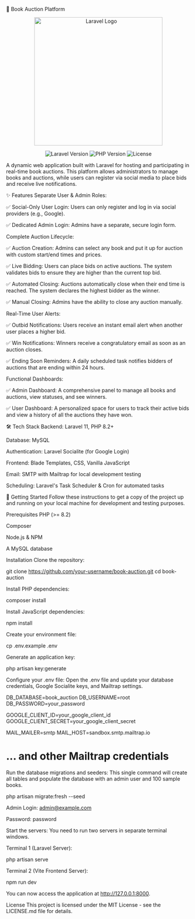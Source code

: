 📖 Book Auction Platform
<p align="center">
<img src="https://raw.githubusercontent.com/laravel/art/master/logo-lockup/5%20SVG/2%20CMYK/1%20Full%20Color/laravel-logolockup-cmyk-red.svg" width="350" alt="Laravel Logo">
</p>

<p align="center">
<img src="https://img.shields.io/badge/Laravel-11.x-FF2D20?style=for-the-badge&logo=laravel" alt="Laravel Version">
<img src="https://img.shields.io/badge/PHP-8.2+-777BB4?style=for-the-badge&logo=php" alt="PHP Version">
<img src="https://img.shields.io/badge/License-MIT-blue.svg?style=for-the-badge" alt="License">
</p>

A dynamic web application built with Laravel for hosting and participating in real-time book auctions. This platform allows administrators to manage books and auctions, while users can register via social media to place bids and receive live notifications.

✨ Features
Separate User & Admin Roles:

✅ Social-Only User Login: Users can only register and log in via social providers (e.g., Google).

✅ Dedicated Admin Login: Admins have a separate, secure login form.

Complete Auction Lifecycle:

✅ Auction Creation: Admins can select any book and put it up for auction with custom start/end times and prices.

✅ Live Bidding: Users can place bids on active auctions. The system validates bids to ensure they are higher than the current top bid.

✅ Automated Closing: Auctions automatically close when their end time is reached. The system declares the highest bidder as the winner.

✅ Manual Closing: Admins have the ability to close any auction manually.

Real-Time User Alerts:

✅ Outbid Notifications: Users receive an instant email alert when another user places a higher bid.

✅ Win Notifications: Winners receive a congratulatory email as soon as an auction closes.

✅ Ending Soon Reminders: A daily scheduled task notifies bidders of auctions that are ending within 24 hours.

Functional Dashboards:

✅ Admin Dashboard: A comprehensive panel to manage all books and auctions, view statuses, and see winners.

✅ User Dashboard: A personalized space for users to track their active bids and view a history of all the auctions they have won.

🛠️ Tech Stack
Backend: Laravel 11, PHP 8.2+

Database: MySQL

Authentication: Laravel Socialite (for Google Login)

Frontend: Blade Templates, CSS, Vanilla JavaScript

Email: SMTP with Mailtrap for local development testing

Scheduling: Laravel's Task Scheduler & Cron for automated tasks

🚀 Getting Started
Follow these instructions to get a copy of the project up and running on your local machine for development and testing purposes.

Prerequisites
PHP (>= 8.2)

Composer

Node.js & NPM

A MySQL database

Installation
Clone the repository:

git clone https://github.com/your-username/book-auction.git
cd book-auction

Install PHP dependencies:

composer install

Install JavaScript dependencies:

npm install

Create your environment file:

cp .env.example .env

Generate an application key:

php artisan key:generate

Configure your .env file:
Open the .env file and update your database credentials, Google Socialite keys, and Mailtrap settings.

DB_DATABASE=book_auction
DB_USERNAME=root
DB_PASSWORD=your_password

GOOGLE_CLIENT_ID=your_google_client_id
GOOGLE_CLIENT_SECRET=your_google_client_secret

MAIL_MAILER=smtp
MAIL_HOST=sandbox.smtp.mailtrap.io
# ... and other Mailtrap credentials

Run the database migrations and seeders:
This single command will create all tables and populate the database with an admin user and 100 sample books.

php artisan migrate:fresh --seed

Admin Login: admin@example.com

Password: password

Start the servers:
You need to run two servers in separate terminal windows.

Terminal 1 (Laravel Server):

php artisan serve

Terminal 2 (Vite Frontend Server):

npm run dev

You can now access the application at http://127.0.0.1:8000.

License
This project is licensed under the MIT License - see the LICENSE.md file for details.

